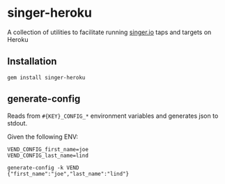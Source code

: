 singer-heroku
=============

 A collection of utilities to facilitate running [singer.io](http://singer.io)
 taps and targets on Heroku

## Installation

    gem install singer-heroku


## generate-config

  Reads from `#{KEY}_CONFIG_*` environment variables and generates json to
  stdout.

  Given the following ENV:

    VEND_CONFIG_first_name=joe
    VEND_CONFIG_last_name=lind

    generate-config -k VEND
    {"first_name":"joe","last_name":"lind"}
